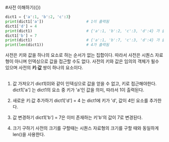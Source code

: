 #사전 이해하기({})

```python
dict1 = {'a':1, 'b':2, 'c':3}
print(dict1['a'])                   # 1이 출력됨
dict1['d'] = 4
print(dict1)                        # {'a':1, 'b':2, 'c':3, 'd':4} 가 출력되나 순서가 다를 수 있음
dict1['b'] = 7
print(dict1)                        # {'a':1, 'b':7, 'c':3, 'd':4} 가 출력되나 순서가 다를 수 있음
print(len(dict1))                   # 4가 출력됨
```
사전은 키와 값을 하나의 요소로 하는 순서가 없는 집합이다. 따라서 사전은 시퀀스 자료형이 아니며 인덱싱으로 값을 접근할 수도 없다. 사전의 키와 값은 임의의 객체가 될수 있으며 사전의 **키:값** 쌍이 하나의 요소이다.
<br><br>
1. 값 가져오기
dict1[0]와 같이 인덱싱으로 값을 얻을 수 없고, 키로 접근해야한다.<br>
dict1['a'] 는 dict1의 요소 중 키가 'a'인 값을 의미, 따라서 1이 출력된다.

2. 새로운 키:값 추가하기
dict1['d'] = 4 는 dict1에 키가 'd', 값이 4인 요소를 추가한다.

3. 값 변경하기
dict1['b'] = 7은 이미 존재하는 키'b'의 값이 7로 변경된다.

4. 크기 구하기
사전의 크기를 구할때는 시퀀스 자료형의 크기를 구할 때와 동일하게 len()을 사용한다.